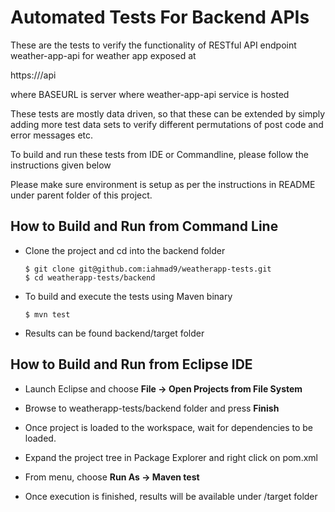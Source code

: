 # Automated Tests For Backend APIs
These are the tests to verify the functionality of RESTful API endpoint weather-app-api for weather app exposed at

https://<BASEURL>/api

where BASEURL is server where weather-app-api service is hosted


These tests are mostly data driven, so that these can be extended by simply adding more test data sets to verify different permutations of post code and error messages etc.

To build and run these tests from IDE or Commandline, please follow the instructions given below

Please make sure environment is setup as per the instructions in README under parent folder of this project.

## How to Build and Run from Command Line
* Clone the project and cd into the backend folder
	```
	$ git clone git@github.com:iahmad9/weatherapp-tests.git
  	$ cd weatherapp-tests/backend
  	```

* To build and execute the tests using Maven binary
  	
  	```
  	$ mvn test
  	```

* Results can be found backend/target folder
  
## How to Build and Run from Eclipse IDE
* Launch Eclipse and choose **File -> Open Projects from File System**

* Browse to weatherapp-tests/backend folder and press **Finish**

* Once project is loaded to the workspace, wait for dependencies to be loaded.

* Expand the project tree in Package Explorer and right click on pom.xml

* From menu, choose **Run As -> Maven test**

* Once execution is finished, results will be available under /target folder
